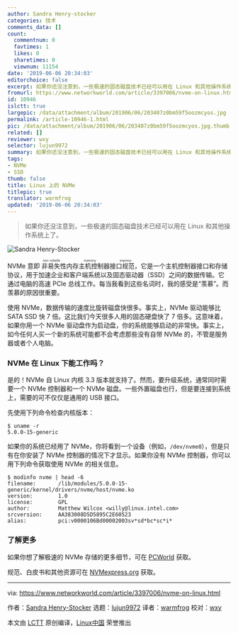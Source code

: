 ```yaml
---
author: Sandra Henry-stocker
categories: 技术
comments_data: []
count:
  commentnum: 0
  favtimes: 1
  likes: 0
  sharetimes: 0
  viewnum: 11154
date: '2019-06-06 20:34:03'
editorchoice: false
excerpt: 如果你还没注意到，一些极速的固态磁盘技术已经可以用在 Linux 和其他操作系统上了。
fromurl: https://www.networkworld.com/article/3397006/nvme-on-linux.html
id: 10946
islctt: true
largepic: /data/attachment/album/201906/06/203407z0bm59f5oozmcyos.jpg
permalink: /article-10946-1.html
pic: /data/attachment/album/201906/06/203407z0bm59f5oozmcyos.jpg.thumb.jpg
related: []
reviewer: wxy
selector: lujun9972
summary: 如果你还没注意到，一些极速的固态磁盘技术已经可以用在 Linux 和其他操作系统上了。
tags:
- NVMe
- SSD
thumb: false
title: Linux 上的 NVMe
titlepic: true
translator: warmfrog
updated: '2019-06-06 20:34:03'
---
```



> 
> 如果你还没注意到，一些极速的固态磁盘技术已经可以用在 Linux 和其他操作系统上了。
> 
> 
> 


![Sandra Henry-Stocker](/data/attachment/album/201906/06/203407z0bm59f5oozmcyos.jpg)


NVMe 意即<ruby> 非易失性内存主机控制器接口规范 <rt>  non-volatile memory express </rt></ruby>，它是一个主机控制器接口和存储协议，用于加速企业和客户端系统以及固态驱动器（SSD）之间的数据传输。它通过电脑的高速 PCIe 总线工作。每当我看到这些名词时，我的感受是“羡慕”。而羡慕的原因很重要。


使用 NVMe，数据传输的速度比旋转磁盘快很多。事实上，NVMe 驱动能够比 SATA SSD 快 7 倍。这比我们今天很多人用的固态硬盘快了 7 倍多。这意味着，如果你用一个 NVMe 驱动盘作为启动盘，你的系统能够启动的非常快。事实上，如今任何人买一个新的系统可能都不会考虑那些没有自带 NVMe 的，不管是服务器或者个人电脑。


### NVMe 在 Linux 下能工作吗？


是的！NVMe 自 Linux 内核 3.3 版本就支持了。然而，要升级系统，通常同时需要一个 NVMe 控制器和一个 NVMe 磁盘。一些外置磁盘也行，但是要连接到系统上，需要的可不仅仅是通用的 USB 接口。


先使用下列命令检查内核版本：



```
$ uname -r
5.0.0-15-generic
```

如果你的系统已经用了 NVMe，你将看到一个设备（例如，`/dev/nvme0`），但是只有在你安装了 NVMe 控制器的情况下才显示。如果你没有 NVMe 控制器，你可以用下列命令获取使用 NVMe 的相关信息。



```
$ modinfo nvme | head -6
filename:       /lib/modules/5.0.0-15-generic/kernel/drivers/nvme/host/nvme.ko
version:        1.0
license:        GPL
author:         Matthew Wilcox <willy@linux.intel.com>
srcversion:     AA383008D5D5895C2E60523
alias:          pci:v0000106Bd00002003sv*sd*bc*sc*i*
```

### 了解更多


如果你想了解极速的 NVMe 存储的更多细节，可在 [PCWorld](https://www.pcworld.com/article/2899351/everything-you-need-to-know-about-nvme.html) 获取。


规范、白皮书和其他资源可在 [NVMexpress.org](https://nvmexpress.org/) 获取。




---


via: <https://www.networkworld.com/article/3397006/nvme-on-linux.html>


作者：[Sandra Henry-Stocker](https://www.networkworld.com/author/Sandra-Henry_Stocker/) 选题：[lujun9972](https://github.com/lujun9972) 译者：[warmfrog](https://github.com/warmfrog) 校对：[wxy](https://github.com/wxy)


本文由 [LCTT](https://github.com/LCTT/TranslateProject) 原创编译，[Linux中国](https://linux.cn/) 荣誉推出